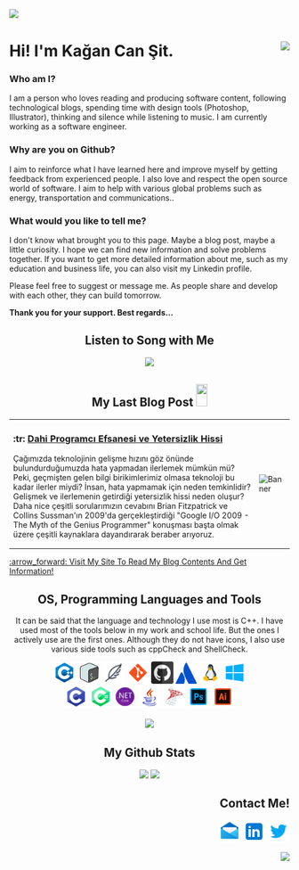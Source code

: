 <!-- BANNER IMAGE -->
<img src="ImageFiles/Gif/banner.gif">

<!-- HEADER AND ABOUT ME -->
<div align="left" class="header">
      <h1>
            Hi! I'm Kağan Can Şit.
            <img align="right" src="https://komarev.com/ghpvc/?username=kagancansit&color=0079FF&style=for-the-badge" /> <!-- Since 24 - Jun 22 -->            
      </h1>
</div>

<div class="about_me">
  <h3>Who am I?</h3>
  <p> I am a person who loves reading and producing software content, following technological blogs, spending time with design tools (Photoshop, Illustrator), thinking and silence while listening to music. I am currently working as a software engineer. </p>

  <h3>Why are you on Github?</h3>
  <p>I aim to reinforce what I have learned here and improve myself by getting feedback from experienced people. I also love and respect the open source world of software. I aim to help with various global problems such as energy, transportation and communications..</p>

  <h3>What would you like to tell me?</h3>
  <p> I don't know what brought you to this page. Maybe a blog post, maybe a little curiosity. I hope we can find new information and solve problems together. If you want to get more detailed information about me, such as my education and business life, you can also visit my Linkedin profile. </p>

  <p>Please feel free to suggest or message me. As people share and develop with each other, they can build tomorrow.</p>
  <p><b>Thank you for your support. Best regards...</b></p>
</div>

<!-- SONG -->
<div align="center" class="sound">   
  <h2>Listen to Song with Me</h2>
  <img src="https://spotify-recently-played-readme.vercel.app/api?user=qtc2yjlwvav1a9frts9pz9h73&count=1" width="400px"/>
</div>

<!-- BLOG POST -->
<h2 align="center"> My Last Blog Post <img src="https://media2.giphy.com/media/XHp04JU3R4SSkpTcbq/giphy.gif?cid=ecf05e47eg18pw9oeocck9umagbdz3i6ewz57wl9ks1assb6&rid=giphy.gif&ct=s" width="20" height="40"/> </h2>

<!-- Table Blog -->
<table>
      <tr>
        <td>
          <h3>:tr: <a href="https://kagancansit.github.io/pages/blogs/09.dahi_yazilimci_efsanesi&&yetersizlik_hissi.html">Dahi Programcı Efsanesi ve Yetersizlik Hissi</a></h3>
          <p> Çağımızda teknolojinin gelişme hızını göz önünde bulundurduğumuzda hata yapmadan ilerlemek mümkün mü? Peki, geçmişten 
                gelen bilgi birikimlerimiz olmasa teknoloji bu kadar ilerler miydi? İnsan, hata yapmamak için neden temkinlidir? 
                Gelişmek ve ilerlemenin getirdiği yetersizlik hissi neden oluşur? Daha nice çeşitli sorularımızın cevabını Brian 
                Fitzpatrick ve Collins Sussman'ın 2009'da gerçekleştirdiği "Google I/O 2009 - The Myth of the Genius Programmer" 
                konuşması başta olmak üzere çeşitli kaynaklara dayandırarak beraber arıyoruz. </p>
        </td>
        <td>
          <img src="https://kagancansit.github.io/images/blogs/dahi_yazilimci_efsanesi&&yetersizlik%20hissi/header_image.png" alt="Banner" width="1200px">
        </td>
      </tr>
</table>
<a href="https://kagancansit.github.io/index.html">:arrow_forward: Visit My Site To Read My Blog Contents And Get Information!</a>

<!-- LANGUAGE AND TOOLS -->
<div align="center" class="tools">   
  <h2>OS, Programming Languages and Tools</h2>
  <p> It can be said that the language and technology I use most is C++. I have used most of the tools below in my work and school life. But the ones I actively use are the first ones. Although they do not have icons, I also use various side tools such as cppCheck and ShellCheck.</p>
  <img src="ImageFiles/Image/cpp.png" alt="C++" width="40" height="40"/>
  <img src="ImageFiles/Image/bash_script.png" alt="Bash Script" width="40" height="40"/>
  <img src="ImageFiles/Image/sqlite.png" alt="Sqlite3" width="40" height="40">
  <img src="ImageFiles/Image/Git.png" alt="Git" width="40" height="40"/>
  <img src="ImageFiles/Image/github.png" alt="Github" width="40" height="40"/>
  <img src="ImageFiles/Image/atlassian.png" alt="Atlassian" width="38" height="38"/>
  <img src="ImageFiles/Image/linux.png" alt="Linux" width="40" height="40"/>
  <img src="ImageFiles/Image/windows.png" alt="Windows" width="40" height="40"/>
  <br>
  <img src="ImageFiles/Image/c.png" alt="C" width="40" height="40"/>
  <img src="ImageFiles/Image/c_sharp.png" alt="C#" width="40" height="40"/>
  <img src="ImageFiles/Image/.net_core.png" alt=".NET Core" width="40" height="40"/>
  <img src="ImageFiles/Image/Java.png" alt="Java" width="40" height="40" />
  <img src="ImageFiles/Image/SQL.png" alt="MSQL_Language" width="40" height="40"/>
  <img src="ImageFiles/Image/adobe_photoshop.png" alt="Photoshop" width="40" height="40"/>
  <img src="ImageFiles/Image/adobe_illustration.png" alt="Illustrator" width="40" height="40"/><br><br>
  <img src="https://github-readme-stats.vercel.app/api/top-langs/?username=kagancansit&hide=html,css,shaderlab,kotlin,hlsl&layout=compact&theme=radical">
</div>

<!-- GİHUB STATS -->
<div align="center" class="github_stats">
  <h2> My Github Stats</h2>
  <img src="https://github-readme-streak-stats.herokuapp.com/?user=kagancansit&show_icons=true&locale=en&layout=compact&theme=radical&line_height=0" width="400px"/>
  <img src="https://github-readme-stats.vercel.app/api?username=kagancansit&show_icons=true&theme=radical" width="400px"><br>
  <!--<img src="https://activity-graph.herokuapp.com/graph?username=kagancansit&theme=redical" width="800px">-->
</div>

<!-- CONTACT ME -->
<div align="right" class="connect">
  <h2>Contact Me!</h2>
  <a href="mailto:kagancansit@hotmail.com" target="blank"><img align="center" src="ImageFiles/SocialMediaPng/Outlook.png" alt="@kagancansit" width="40" height="40" /></a>
  <a href="https://linkedin.com/in/kagancansit" target="blank"><img align="center" src="ImageFiles/SocialMediaPng/Linked.png" alt="kagancansit" width="40" height="40" /></a>
  <a href="https://twitter.com/kagancansit" target="blank"><img align="center" src="ImageFiles/SocialMediaPng/Twitter.png" alt="kagancansit" width="40" height="40" /></a>
</div>

<!-- LAST EDITED TIME -->
<div>
  <br>
  <img align="right" src="https://img.shields.io/github/last-commit/KaganCanSit/KaganCanSit/master?label=Last%20updated&style=flat&color=0079FF"/>
</div>

